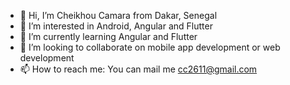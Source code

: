 - 👋 Hi, I’m Cheikhou Camara from Dakar, Senegal
- 👀 I’m interested in Android, Angular and Flutter
- 🌱 I’m currently learning Angular and Flutter
- 💞️ I’m looking to collaborate on mobile app development or web development
- 📫 How to reach me: You can mail me cc2611@gmail.com

<!---
cheic/cheic is a ✨ special ✨ repository because its `README.md` (this file) appears on your GitHub profile.
You can click the Preview link to take a look at your changes.
--->
